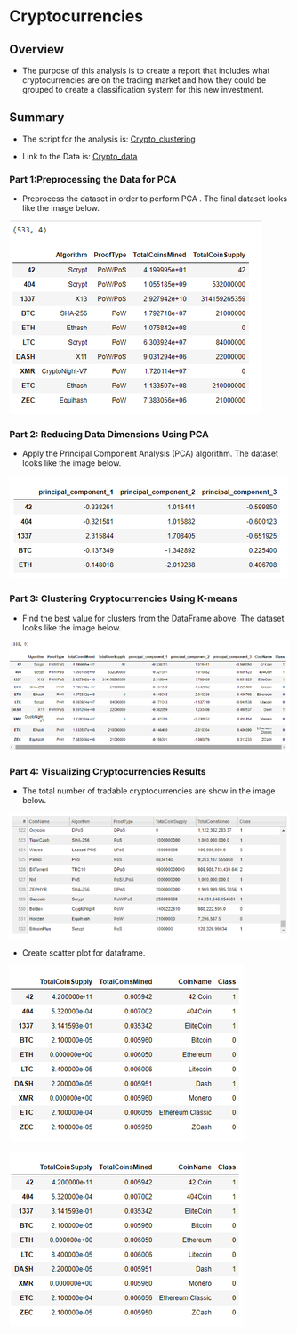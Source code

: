 # Cryptocurrencies

## Overview

- The purpose of this analysis is to create a report that includes what cryptocurrencies are on the trading market and how they could be grouped to create a classification system for this new investment.


## Summary

- The script for the analysis is: [Crypto_clustering](https://github.com/manasidek/Cryptocurrencies/blob/main/crypto_clustering.ipynb)

- Link to the Data is: [Crypto_data](https://github.com/manasidek/Cryptocurrencies/blob/main/crypto_data.csv)

### Part 1:Preprocessing the Data for PCA

- Preprocess the dataset in order to perform PCA . The final dataset looks like the image below.

![dataframe_1](https://github.com/manasidek/Cryptocurrencies/blob/main/images/dataframe_1.png)

### Part 2: Reducing Data Dimensions Using PCA

- Apply the Principal Component Analysis (PCA) algorithm. The dataset looks like the image below.

![pca_df](https://github.com/manasidek/Cryptocurrencies/blob/main/images/pca_df.png)

### Part 3: Clustering Cryptocurrencies Using K-means

- Find the best value for clusters from the DataFrame above. The dataset looks like the image below.

![clustered_df](https://github.com/manasidek/Cryptocurrencies/blob/main/images/clustered_df.png) 

### Part 4: Visualizing Cryptocurrencies Results

- The total number of tradable cryptocurrencies are show in the image below.

![tradable_currencies](https://github.com/manasidek/Cryptocurrencies/blob/main/images/tradable_currencies.png)

- Create scatter plot for dataframe.

![plot_df](https://github.com/manasidek/Cryptocurrencies/blob/main/images/plot_df.png)

![total_coins](https://github.com/manasidek/Cryptocurrencies/blob/main/images/plot_df.png)